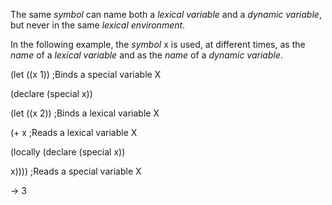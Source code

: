  



The same *symbol* can name both a *lexical variable* and a *dynamic variable*, but never in the same *lexical environment*. 



In the following example, the *symbol* x is used, at different times, as the *name* of a *lexical variable* and as the *name* of a *dynamic variable*. 



(let ((x 1)) ;Binds a special variable X 



(declare (special x)) 



(let ((x 2)) ;Binds a lexical variable X 



(+ x ;Reads a lexical variable X 



(locally (declare (special x)) 



x)))) ;Reads a special variable X 



→ 3 



